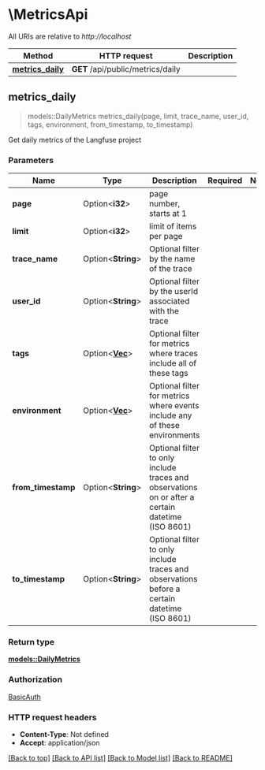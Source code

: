 # \MetricsApi

All URIs are relative to *http://localhost*

Method | HTTP request | Description
------------- | ------------- | -------------
[**metrics_daily**](MetricsApi.md#metrics_daily) | **GET** /api/public/metrics/daily | 



## metrics_daily

> models::DailyMetrics metrics_daily(page, limit, trace_name, user_id, tags, environment, from_timestamp, to_timestamp)


Get daily metrics of the Langfuse project

### Parameters


Name | Type | Description  | Required | Notes
------------- | ------------- | ------------- | ------------- | -------------
**page** | Option<**i32**> | page number, starts at 1 |  |
**limit** | Option<**i32**> | limit of items per page |  |
**trace_name** | Option<**String**> | Optional filter by the name of the trace |  |
**user_id** | Option<**String**> | Optional filter by the userId associated with the trace |  |
**tags** | Option<[**Vec<String>**](String.md)> | Optional filter for metrics where traces include all of these tags |  |
**environment** | Option<[**Vec<String>**](String.md)> | Optional filter for metrics where events include any of these environments |  |
**from_timestamp** | Option<**String**> | Optional filter to only include traces and observations on or after a certain datetime (ISO 8601) |  |
**to_timestamp** | Option<**String**> | Optional filter to only include traces and observations before a certain datetime (ISO 8601) |  |

### Return type

[**models::DailyMetrics**](DailyMetrics.md)

### Authorization

[BasicAuth](../README.md#BasicAuth)

### HTTP request headers

- **Content-Type**: Not defined
- **Accept**: application/json

[[Back to top]](#) [[Back to API list]](../README.md#documentation-for-api-endpoints) [[Back to Model list]](../README.md#documentation-for-models) [[Back to README]](../README.md)


